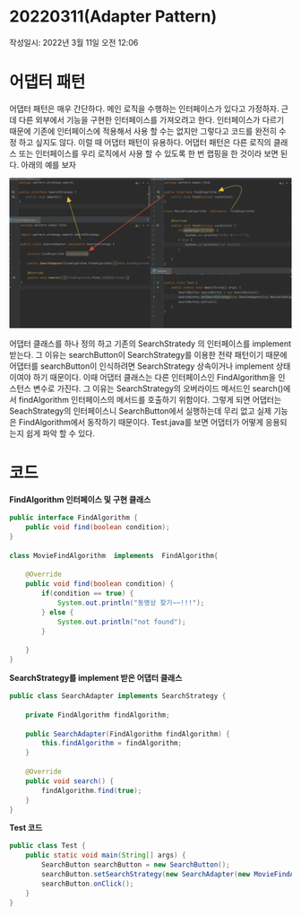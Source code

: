 # 20220311(Adapter Pattern)

작성일시: 2022년 3월 11일 오전 12:06

# 어댑터 패턴

어댑터 패턴은 매우 간단하다. 메인 로직을 수행하는 인터페이스가 있다고 가정하자. 근데 다른 외부에서 기능을 구현한 인터페이스를 가져오려고 한다. 인터페이스가 다르기 때문에 기존에 인터페이스에 적용해서 사용 할 수는 없지만 그렇다고 코드를 완전히 수정 하고 싶지도 않다. 이럴 때 어댑터 패턴이 유용하다.  어댑터 패턴은 다른 로직의 클래스 또는 인터페이스를 우리 로직에서 사용 할 수 있도록 한 번 랩핑을 한 것이라 보면 된다. 아래의 예를 보자

![731CC0B2-0A9A-4C36-999B-21E8B5EE0558.jpeg](20220311(adapter_pattern)/1.jpeg)

어댑터 클래스를 하나 정의 하고 기존의 SearchStratedy 의 인터페이스를 implement 받는다. 그 이유는 searchButton이 SearchStrategy를 이용한 전략 패턴이기 때문에 어댑터를 searchButton이 인식하려면 SearchStrategy 상속이거나 implement 상태이여야 하기 때문이다. 이때 어댑터 클래스는 다른 인터페이스인 FindAlgorithm을 인스턴스 변수로 가진다. 그 이유는 SearchStrategy의 오버라이드 메서드인 search()에서 findAlgorithm 인터페이스의 메서드를 호출하기 위함이다. 그렇게 되면 어댑터는 SeachStrategy의 인터페이스니 SearchButton에서 실행하는데 무리 없고 실제 기능은 FindAlgorithm에서 동작하기 때문이다. Test.java를 보면 어댑터가 어떻게 응용되는지 쉽게 파악 할 수 있다.

# 코드

**FindAlgorithm 인터페이스 및 구현 클래스**

```java
public interface FindAlgorithm {
    public void find(boolean condition);
}

class MovieFindAlgorithm  implements  FindAlgorithm{

    @Override
    public void find(boolean condition) {
        if(condition == true) {
            System.out.println("동영상 찾기~~!!!");
        } else {
            System.out.println("not found");
        }

    }
}
```

**SearchStrategy를 implement 받은 어댑터 클래스**

```java
public class SearchAdapter implements SearchStrategy {

    private FindAlgorithm findAlgorithm;

    public SearchAdapter(FindAlgorithm findAlgorithm) {
        this.findAlgorithm = findAlgorithm;
    }

    @Override
    public void search() {
        findAlgorithm.find(true);
    }
}
```

**Test 코드**

```java
public class Test {
    public static void main(String[] args) {
        SearchButton searchButton = new SearchButton();
        searchButton.setSearchStrategy(new SearchAdapter(new MovieFindAlgorithm()));
        searchButton.onClick();
    }
}
```